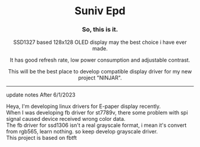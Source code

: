 <h1 align="center">Suniv Epd</h1>

<h3 align="center">
So, this is it.
</h3>

<p align="center">
SSD1327 based 128x128 OLED display may the best choice i have ever made.
</p>

<p align="center">
It has good refresh rate, low power consumption and adjustable contrast.
</p>

<p align="center">
This will be the best place to develop compatible display driver for my new project "NINJAR".
</p>

------------------------

update notes After 6/1/2023

<span>
    Heya, I'm developing linux drivers for E-paper display recently.
</span>

</br>

<span>
    When I was developing fb driver for st7789v, there some problem with
    spi signal caused device received wrong color data.
</span>

</br>

<span>
    The fb driver for ssd1306 isn't a real grayscale format, i mean it's convert from rgb565, learn nothing. so keep develop grayscale driver.
</span>

</br>

<span>
This project is based on fbtft
</span>
